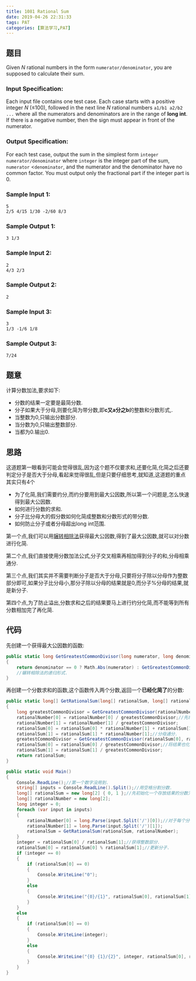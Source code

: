 ```yaml
---
title: 1081 Rational Sum
date: 2019-04-26 22:31:33
tags: PAT
categories: [算法学习,PAT]
---
```


## 题目

Given *N* rational numbers in the form `numerator/denominator`, you are supposed to calculate their sum.

### Input Specification:

Each input file contains one test case. Each case starts with a positive integer *N* (≤100), followed in the next line *N* rational numbers `a1/b1 a2/b2 ...` where all the numerators and denominators are in the range of **long int**. If there is a negative number, then the sign must appear in front of the numerator.

### Output Specification:

For each test case, output the sum in the simplest form `integer numerator/denominator` where `integer` is the integer part of the sum, `numerator` <`denominator`, and the numerator and the denominator have no common factor. You must output only the fractional part if the integer part is 0.

### Sample Input 1:

```in
5
2/5 4/15 1/30 -2/60 8/3
```

### Sample Output 1:

```out
3 1/3
```

### Sample Input 2:

```in
2
4/3 2/3
```

### Sample Output 2:

```out
2
```

### Sample Input 3:

```in
3
1/3 -1/6 1/8
```

### Sample Output 3:

```out
7/24
```

<!-- more -->

## 题意

计算分数加法,要求如下:

- 分数的结果一定要是最简分数.
- 分子如果大于分母,则要化简为带分数,即**c又a分之b**的整数和分数形式,.
- 当整数为0,只输出分数部分.
- 当分数为0,只输出整数部分.
- 当都为0.输出0.

## 思路

这道题第一眼看到可能会觉得很乱,因为这个题不仅要求和,还要化简,化简之后还要判定分子是否大于分母,看起来觉得很乱,但是只要仔细思考,就知道,这道题的重点其实只有4个

- 为了化简,我们需要约分,而约分要用到最大公因数,所以第一个问题是,怎么快速得到最大公因数.
- 如何进行分数的求和.
- 分子比分母大的假分数如何化简成整数和分数形式的带分数.
- 如何防止分子或者分母超出long int范围.

第一个点,我们可以用[辗转相除法](https://zh.wikipedia.org/wiki/%E8%BE%97%E8%BD%AC%E7%9B%B8%E9%99%A4%E6%B3%95)获得最大公因数,得到了最大公因数,就可以对分数进行化简.

第二个点,我们直接使用分数加法公式,分子交叉相乘再相加得到分子的和,分母相乘通分.

第三个点,我们其实并不需要判断分子是否大于分母,只要将分子除以分母作为整数部分即可,如果分子比分母小,那分子除以分母的结果就是0,而分子%分母的结果,就是新分子.

第四个点,为了防止溢出,分数求和之后的结果要马上进行约分化简,而不能等到所有分数相加完了再化简.

## 代码

先创建一个获得最大公因数的函数:

```c#
public static long GetGreatestCommonDivisor(long numerator, long denominator)
{
    return denominator == 0 ? Math.Abs(numerator) : GetGreatestCommonDivisor(denominator, numerator % denominator);
    //辗转相除法的递归形式.
}
```

再创建一个分数求和的函数,这个函数传入两个分数,返回一个**已经化简了**的分数:

```c#
public static long[] GetRationalSum(long[] rationalSum, long[] rationalNumber)
{
    long greatestCommonDivisor = GetGreatestCommonDivisor(rationalNumber[0], rationalNumber[1]);//取得最大公约数.
    rationalNumber[0] = rationalNumber[0] / greatestCommonDivisor;//先将分数化简.
    rationalNumber[1] = rationalNumber[1] / greatestCommonDivisor;
    rationalSum[0] = rationalSum[0] * rationalNumber[1] + rationalSum[1] * rationalNumber[0];//分子交叉相乘
    rationalSum[1] = rationalSum[1] * rationalNumber[1];//分母通分.
    greatestCommonDivisor = GetGreatestCommonDivisor(rationalSum[0], rationalSum[1]);//获得求和结果的最大公约数.
    rationalSum[0] = rationalSum[0] / greatestCommonDivisor;//将结果也化简.
    rationalSum[1] = rationalSum[1] / greatestCommonDivisor;
    return rationalSum;
}
```

```c#
public static void Main()
{
    Console.ReadLine();//第一个数字没用到.
    string[] inputs = Console.ReadLine().Split();//用空格分割分数.
    long[] rationalSum = new long[2] { 0, 1 };//先初始化一个存放结果的分数为0/1.
    long[] rationalNumber = new long[2];
    long integer = 0;
    foreach (var input in inputs)
    {
        rationalNumber[0] = long.Parse(input.Split('/')[0]);//对于每个分数,用/分割分子分母.
        rationalNumber[1] = long.Parse(input.Split('/')[1]);
        rationalSum = GetRationalSum(rationalSum, rationalNumber);
    }
    integer = rationalSum[0] / rationalSum[1];//获得整数部分.
    rationalSum[0] = rationalSum[0] % rationalSum[1];//更新分子.
    if (integer == 0)
    {
        if (rationalSum[0] == 0)
        {
            Console.WriteLine("0");
        }
        else
        {
            Console.WriteLine("{0}/{1}", rationalSum[0], rationalSum[1]);
        }
    }
    else
    {
        if (rationalSum[0] == 0)
        {
            Console.WriteLine(integer);
        }
        else
        {
            Console.WriteLine("{0} {1}/{2}", integer, rationalSum[0], rationalSum[1]);
        }
    }
}
```

